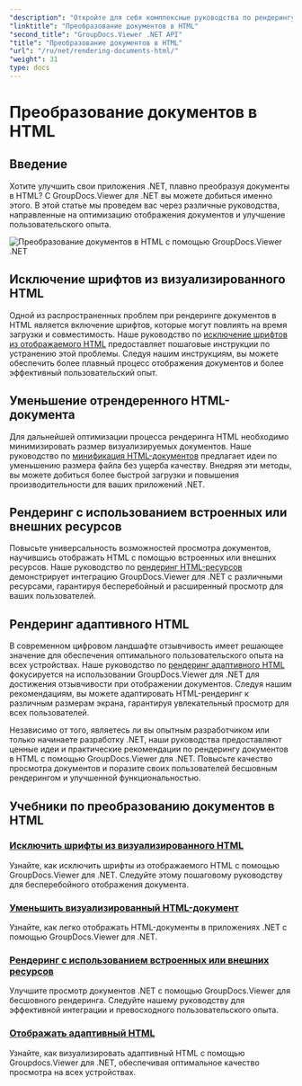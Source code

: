 ```yaml
---
"description": "Откройте для себя комплексные руководства по рендерингу документов в HTML с помощью GroupDocs.Viewer для .NET. Изучите методы отображения документов и улучшенного пользовательского опыта."
"linktitle": "Преобразование документов в HTML"
"second_title": "GroupDocs.Viewer .NET API"
"title": "Преобразование документов в HTML"
"url": "/ru/net/rendering-documents-html/"
"weight": 31
type: docs
---
```

# Преобразование документов в HTML


## Введение

Хотите улучшить свои приложения .NET, плавно преобразуя документы в HTML? С GroupDocs.Viewer для .NET вы можете добиться именно этого. В этой статье мы проведем вас через различные руководства, направленные на оптимизацию отображения документов и улучшение пользовательского опыта.

![Преобразование документов в HTML с помощью GroupDocs.Viewer .NET](/viewer/rendering-documents-html/image.png)

## Исключение шрифтов из визуализированного HTML
Одной из распространенных проблем при рендеринге документов в HTML является включение шрифтов, которые могут повлиять на время загрузки и совместимость. Наше руководство по [исключение шрифтов из отображаемого HTML](./exclude-fonts-html/) предоставляет пошаговые инструкции по устранению этой проблемы. Следуя нашим инструкциям, вы можете обеспечить более плавный процесс отображения документов и более эффективный пользовательский опыт. 

## Уменьшение отрендеренного HTML-документа
Для дальнейшей оптимизации процесса рендеринга HTML необходимо минимизировать размер визуализируемых документов. Наше руководство по [минификация HTML-документов](./minify-html/) предлагает идеи по уменьшению размера файла без ущерба качеству. Внедряя эти методы, вы можете добиться более быстрой загрузки и повышения производительности для ваших приложений .NET.

## Рендеринг с использованием встроенных или внешних ресурсов
Повысьте универсальность возможностей просмотра документов, научившись отображать HTML с помощью встроенных или внешних ресурсов. Наше руководство по [рендеринг HTML-ресурсов](./render-html-resources/) демонстрирует интеграцию GroupDocs.Viewer для .NET с различными ресурсами, гарантируя бесперебойный и расширенный просмотр для ваших пользователей.

## Рендеринг адаптивного HTML
В современном цифровом ландшафте отзывчивость имеет решающее значение для обеспечения оптимального пользовательского опыта на всех устройствах. Наше руководство по [рендеринг адаптивного HTML](./render-responsive-html/) фокусируется на использовании GroupDocs.Viewer для .NET для достижения отзывчивости при отображении документов. Следуя нашим рекомендациям, вы можете адаптировать HTML-рендеринг к различным размерам экрана, гарантируя увлекательный просмотр для всех пользователей.

Независимо от того, являетесь ли вы опытным разработчиком или только начинаете разработку .NET, наши руководства предоставляют ценные идеи и практические рекомендации по рендерингу документов в HTML с помощью GroupDocs.Viewer для .NET. Повысьте качество просмотра документов и поразите своих пользователей бесшовным рендерингом и улучшенной функциональностью.

## Учебники по преобразованию документов в HTML
### [Исключить шрифты из визуализированного HTML](./exclude-fonts-html/)
Узнайте, как исключить шрифты из отображаемого HTML с помощью GroupDocs.Viewer для .NET. Следуйте этому пошаговому руководству для бесперебойного отображения документа.
### [Уменьшить визуализированный HTML-документ](./minify-html/)
Узнайте, как легко отображать HTML-документы в приложениях .NET с помощью GroupDocs.Viewer для .NET.
### [Рендеринг с использованием встроенных или внешних ресурсов](./render-html-resources/)
Улучшите просмотр документов .NET с помощью GroupDocs.Viewer для бесшовного рендеринга. Следуйте нашему руководству для эффективной интеграции и превосходного пользовательского опыта.
### [Отображать адаптивный HTML](./render-responsive-html/)
Узнайте, как визуализировать адаптивный HTML с помощью Groupdocs.Viewer для .NET, обеспечивая оптимальное качество просмотра на всех устройствах.